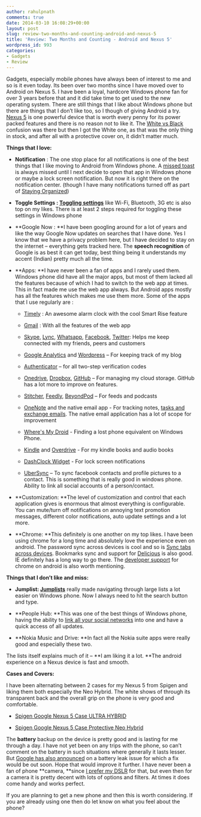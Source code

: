 ```yaml
---
author: rahulpnath
comments: true
date: 2014-03-10 16:08:29+00:00
layout: post
slug: review-two-months-and-counting-android-and-nexus-5
title: 'Review: Two Months and Counting - Android and Nexus 5'
wordpress_id: 993
categories:
- Gadgets
- Review
---
```


Gadgets, especially mobile phones have always been of interest to me and so is it even today. Its been over two months since I have moved over to Android on Nexus 5. I have been a loyal, hardcore Windows phone fan for over 3 years before that and it did take time to get used to the new operating system. There are still things that I like about Windows phone but there are things that I don’t like too, so I though of giving Android a try. [Nexus 5](https://www.google.com/nexus/5/) is one powerful device that is worth every penny for its power packed features and there is no reason not to like it. The [White vs Black](http://www.androidpolice.com/2013/10/20/weekend-poll-nexus-5-white-or-black/) confusion was there but then I got the White one, as that was the only thing in stock, and after all with a protective cover on, it didn’t matter much.




**Things that I love:**






  * **Notification** : The one stop place for all notifications is one of the best things that I like moving to Android from Windows phone. A [missed toast](http://i.msdn.microsoft.com/dynimg/IC619123.png) is always missed until I next decide to open that app in Windows phone or maybe a lock screen notification. But now it is right there on the notification center. (though I have many notifications turned off as part of [Staying Organized](http://rahulpnath.com/blog/staying-organized-finding-a-system-to-manage-it-all/))


  * **Toggle Settings : [Toggling settings](https://play.google.com/store/apps/details?id=com.painless.pc)** like Wi-Fi, Bluetooth, 3G etc is also top on my likes. There is at least 2 steps required for toggling these settings in Windows phone


  * **Google Now : **I have been googling around for a lot of years and like the way Google Now updates on searches that I have done. Yes I know that we have a privacy problem here, but I have decided to stay on the internet – everything gets tracked here. The **speech recognition** of Google is as best it can get today, best thing being it understands my accent (Indian) pretty much all the time.


  * **Apps: **I have never been a fan of apps and I rarely used them. Windows phone did have all the major apps, but most of them lacked all the features because of which I had to switch to the web app at times. This in fact made me use the web app always. But Android apps mostly has all the features which makes me use them more. Some of the apps that I use regularly are :


    * [Timely](https://play.google.com/store/apps/details?id=ch.bitspin.timely) : An awesome alarm clock with the cool Smart Rise feature


    * [Gmail](https://play.google.com/store/apps/details?id=com.google.android.gm) : With all the features of the web app


    * [Skype](https://play.google.com/store/apps/details?id=com.skype.raider), [Lync](https://play.google.com/store/apps/details?id=com.microsoft.office.lync15), [Whatsapp](https://play.google.com/store/apps/details?id=com.whatsapp), [Facebook](https://play.google.com/store/apps/details?id=com.facebook.katana), [Twitter](https://play.google.com/store/apps/details?id=com.twitter.android): Helps me keep connected with my friends, peers and customers


    * [Google Analytics](https://play.google.com/store/apps/details?id=com.google.android.apps.giant) and [Wordpress](https://play.google.com/store/apps/details?id=org.wordpress.android) – For keeping track of my blog


    * [Authenticator](https://play.google.com/store/apps/details?id=com.google.android.apps.authenticator2) – for all two-step verification codes


    * [Onedrive](https://play.google.com/store/apps/details?id=com.microsoft.skydrive), [Dropbox](https://play.google.com/store/apps/details?id=com.dropbox.android), [GitHub](https://play.google.com/store/apps/details?id=com.github.mobile) – For managing my cloud storage. GitHub has a lot more to improve on features.


    * [Stitcher](https://play.google.com/store/apps/details?id=com.stitcher.app), [Feedly](https://play.google.com/store/apps/details?id=com.devhd.feedly), [BeyondPod](https://play.google.com/store/apps/details?id=mobi.beyondpod) – For feeds and podcasts


    * [OneNote](https://play.google.com/store/apps/details?id=com.microsoft.office.onenote) and the native email app - For tracking notes, [tasks and exchange emails](http://rahulpnath.com/blog/staying-organized-finding-a-system-to-manage-it-all/). The native email application has a lot of scope for improvement


    * [Where's My Droid](https://play.google.com/store/apps/details?id=com.alienmanfc6.wheresmyandroid) - Finding a lost phone equivalent on Windows Phone.


    * [Kindle](https://play.google.com/store/apps/details?id=com.amazon.kindle) and [Overdrive](https://play.google.com/store/apps/details?id=com.overdrive.mobile.android.mediaconsole) - For my kindle books and audio books


    * [DashClock Widget](https://play.google.com/store/apps/details?id=net.nurik.roman.dashclock) - For lock screen notifications


    * [UberSync](https://play.google.com/store/apps/details?id=ro.weednet.contactssync) – To sync facebook contacts and profile pictures to a contact. This is something that is really good in windows phone. Ability to link all social accounts of a person/contact.





  * **Customization: **The level of customization and control that each application gives is enormous that almost everything is configurable. You can mute/turn off notifications on annoying text promotion messages, different color notifications, auto update settings and a lot more.


  * **Chrome: **This definitely is one another on my top likes. I have been using chrome for a long time and absolutely love the experience even on android. The password sync across devices is cool and so is [Sync tabs across devices](https://support.google.com/chrome/answer/2591582?hl=en). Bookmarks sync and support for [Delicious](https://play.google.com/store/apps/details?id=com.delicious) is also good. IE definitely has a long way to go there. The [developer support](https://developers.google.com/chrome-developer-tools/docs/remote-debugging) for chrome on android is also worth mentioning.




**Things that I don’t like and miss:**




  * **Jumplist: [Jumplists](http://rahulpnath.com/blog/windows-phone-series-jump-lists/)** really made navigating through large lists a lot easier on Windows phone. Now I always need to hit the search button and type.


  * **People Hub: **This was one of the best things of Windows phone, having the ability to [link all your social networks](http://www.windowsphone.com/en-us/how-to/wp7/people/people-hub?signin=true) into one and have a quick access of all updates.


  * **Nokia Music and Drive: **In fact all the Nokia suite apps were really good and especially these two.




The lists itself explains much of it – **I am liking it a lot. **The android experience on a Nexus device is fast and smooth.




**Cases and Covers:**

I have been alternating between 2 cases for my Nexus 5 from Spigen and liking them both especially the Neo Hybrid. The white shows of through its transparent back and the overall grip on the phone is very good and comfortable.






  * [Spigen Google Nexus 5 Case ULTRA HYBRID](http://www.amazon.in/gp/product/B00HYA10LC/ref=as_li_ss_tl?ie=UTF8&camp=3626&creative=24822&creativeASIN=B00HYA10LC&linkCode=as2&tag=rahulpnath-21)


  * [Spigen Google Nexus 5 Case Protective Neo Hybrid](http://www.amazon.in/gp/product/B00EV8Y6QQ/ref=as_li_ss_tl?ie=UTF8&camp=3626&creative=24822&creativeASIN=B00EV8Y6QQ&linkCode=as2&tag=rahulpnath-21)



The **battery** backup on the device is pretty good and is lasting for me through a day. I have not yet been on any trips with the phone, so can’t comment on the battery in such situations where generally it lasts lesser. But [Google has also announced](http://www.ibtimes.com/google-working-nexus-5-battery-drain-fix-affects-all-android-devices-kitkat-qualcomm-chips-1559771) on a battery leak issue for which a fix would be out soon. Hope that would improve it further. I have never been a fan of phone **camera, **since [I prefer my DSLR](http://rahulpnath.com/blog/photography-learning-to-click/) for that, but even then for a camera it is pretty decent with lots of options and filters. At times it does come handy and works perfect.




If you are planning to get a new phone and then this is worth considering. If you are already using one then do let know on what you feel about the phone?

